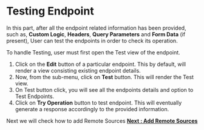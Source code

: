 Testing Endpoint
================

In this part, after all the endpoint related information has been
provided, such as, **Custom Logic**, **Headers**, **Query Parameters**
and **Form Data** (if present), User can test the endpoints in order to
check its operation.

To handle Testing, user must first open the Test view of the endpoint.

1.  Click on the **Edit** button of a particular endpoint. This by
    default, will render a view consisting existing endpoint details.
2.  Now, from the sub-menu, click on **Test** button. This will render
    the Test view.
3.  On Test button click, you will see all the endpoints details and
    option to Test Endpoints.
4.  Click on **Try Operation** button to test endpoint. This will
    eventually generate a response accordingly to the provided
    information.

Next we will check how to add Remote Sources [**Next : Add Remote
Sources**](../remote_sources.md)
